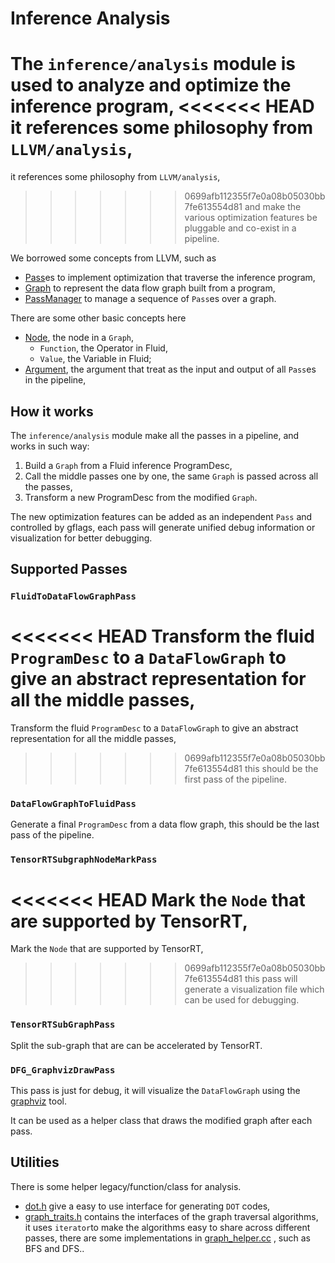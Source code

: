 # Inference Analysis

The `inference/analysis` module is used to analyze and optimize the inference program,
<<<<<<< HEAD
it references some philosophy from `LLVM/analysis`,
=======
it references some philosophy from `LLVM/analysis`, 
>>>>>>> 0699afb112355f7e0a08b05030bb7fe613554d81
and make the various optimization features be pluggable and co-exist in a pipeline.

We borrowed some concepts from LLVM, such as

- [Pass](../../framework/ir/pass.h)es to implement optimization that traverse the inference program,
- [Graph](../../framework/ir/graph.h) to represent the data flow graph built from a program,
- [PassManager](./ir_pass_manager.h) to manage a sequence of `Pass`es over a graph.

There are some other basic concepts here

- [Node](../../framework/ir/node.h), the node in a `Graph`,
  - `Function`, the Operator in Fluid,
  - `Value`, the Variable in Fluid;
- [Argument](./argument.h), the argument that treat as the input and output of all `Pass`es in the pipeline,

## How it works

The `inference/analysis` module make all the passes in a pipeline, and works in such way:

1. Build a `Graph` from a Fluid inference ProgramDesc,
2. Call the middle passes one by one, the same `Graph` is passed across all the passes,
3. Transform a new ProgramDesc from the modified `Graph`.

The new optimization features can be added as an independent `Pass` and controlled by gflags,
each pass will generate unified debug information or visualization for better debugging.

## Supported Passes

### `FluidToDataFlowGraphPass`
<<<<<<< HEAD
Transform the fluid `ProgramDesc` to a `DataFlowGraph` to give an abstract representation for all the middle passes,
=======
Transform the fluid `ProgramDesc` to a `DataFlowGraph` to give an abstract representation for all the middle passes, 
>>>>>>> 0699afb112355f7e0a08b05030bb7fe613554d81
this should be the first pass of the pipeline.

### `DataFlowGraphToFluidPass`
Generate a final `ProgramDesc` from a data flow graph, this should be the last pass of the pipeline.

### `TensorRTSubgraphNodeMarkPass`
<<<<<<< HEAD
Mark the `Node` that are supported by TensorRT,
=======
Mark the `Node` that are supported by TensorRT, 
>>>>>>> 0699afb112355f7e0a08b05030bb7fe613554d81
this pass will generate a visualization file which can be used for debugging.

### `TensorRTSubGraphPass`
Split the sub-graph that are can be accelerated by TensorRT.

### `DFG_GraphvizDrawPass`
This pass is just for debug, it will visualize the `DataFlowGraph` using the [graphviz](http://www.graphviz.org) tool.

It can be used as a helper class that draws the modified graph after each pass.

## Utilities

There is some helper legacy/function/class for analysis.

- [dot.h](./dot.h) give a easy to use interface for generating `DOT` codes,
- [graph_traits.h](../../framework/ir/graph_traits.h) contains the interfaces of the graph traversal algorithms, it uses `iterator`to make the algorithms easy to share across different passes,
there are some implementations in  [graph_helper.cc](../../framework/ir/graph_helper.cc) , such as BFS and DFS..
